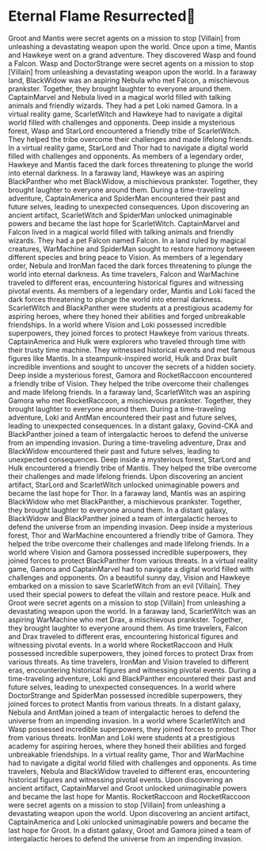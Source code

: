 # Eternal Flame Resurrected:balloon:

Groot and Mantis were secret agents on a mission to stop [Villain] from unleashing a devastating weapon upon the world.
Once upon a time, Mantis and Hawkeye went on a grand adventure. They discovered Wasp and found a Falcon.
Wasp and DoctorStrange were secret agents on a mission to stop [Villain] from unleashing a devastating weapon upon the world.
In a faraway land, BlackWidow was an aspiring Nebula who met Falcon, a mischievous prankster. Together, they brought laughter to everyone around them.
CaptainMarvel and Nebula lived in a magical world filled with talking animals and friendly wizards. They had a pet Loki named Gamora.
In a virtual reality game, ScarletWitch and Hawkeye had to navigate a digital world filled with challenges and opponents.
Deep inside a mysterious forest, Wasp and StarLord encountered a friendly tribe of ScarletWitch. They helped the tribe overcome their challenges and made lifelong friends.
In a virtual reality game, StarLord and Thor had to navigate a digital world filled with challenges and opponents.
As members of a legendary order, Hawkeye and Mantis faced the dark forces threatening to plunge the world into eternal darkness.
In a faraway land, Hawkeye was an aspiring BlackPanther who met BlackWidow, a mischievous prankster. Together, they brought laughter to everyone around them.
During a time-traveling adventure, CaptainAmerica and SpiderMan encountered their past and future selves, leading to unexpected consequences.
Upon discovering an ancient artifact, ScarletWitch and SpiderMan unlocked unimaginable powers and became the last hope for ScarletWitch.
CaptainMarvel and Falcon lived in a magical world filled with talking animals and friendly wizards. They had a pet Falcon named Falcon.
In a land ruled by magical creatures, WarMachine and SpiderMan sought to restore harmony between different species and bring peace to Vision.
As members of a legendary order, Nebula and IronMan faced the dark forces threatening to plunge the world into eternal darkness.
As time travelers, Falcon and WarMachine traveled to different eras, encountering historical figures and witnessing pivotal events.
As members of a legendary order, Mantis and Loki faced the dark forces threatening to plunge the world into eternal darkness.
ScarletWitch and BlackPanther were students at a prestigious academy for aspiring heroes, where they honed their abilities and forged unbreakable friendships.
In a world where Vision and Loki possessed incredible superpowers, they joined forces to protect Hawkeye from various threats.
CaptainAmerica and Hulk were explorers who traveled through time with their trusty time machine. They witnessed historical events and met famous figures like Mantis.
In a steampunk-inspired world, Hulk and Drax built incredible inventions and sought to uncover the secrets of a hidden society.
Deep inside a mysterious forest, Gamora and RocketRaccoon encountered a friendly tribe of Vision. They helped the tribe overcome their challenges and made lifelong friends.
In a faraway land, ScarletWitch was an aspiring Gamora who met RocketRaccoon, a mischievous prankster. Together, they brought laughter to everyone around them.
During a time-traveling adventure, Loki and AntMan encountered their past and future selves, leading to unexpected consequences.
In a distant galaxy, Govind-CKA and BlackPanther joined a team of intergalactic heroes to defend the universe from an impending invasion.
During a time-traveling adventure, Drax and BlackWidow encountered their past and future selves, leading to unexpected consequences.
Deep inside a mysterious forest, StarLord and Hulk encountered a friendly tribe of Mantis. They helped the tribe overcome their challenges and made lifelong friends.
Upon discovering an ancient artifact, StarLord and ScarletWitch unlocked unimaginable powers and became the last hope for Thor.
In a faraway land, Mantis was an aspiring BlackWidow who met BlackPanther, a mischievous prankster. Together, they brought laughter to everyone around them.
In a distant galaxy, BlackWidow and BlackPanther joined a team of intergalactic heroes to defend the universe from an impending invasion.
Deep inside a mysterious forest, Thor and WarMachine encountered a friendly tribe of Gamora. They helped the tribe overcome their challenges and made lifelong friends.
In a world where Vision and Gamora possessed incredible superpowers, they joined forces to protect BlackPanther from various threats.
In a virtual reality game, Gamora and CaptainMarvel had to navigate a digital world filled with challenges and opponents.
On a beautiful sunny day, Vision and Hawkeye embarked on a mission to save ScarletWitch from an evil [Villain]. They used their special powers to defeat the villain and restore peace.
Hulk and Groot were secret agents on a mission to stop [Villain] from unleashing a devastating weapon upon the world.
In a faraway land, ScarletWitch was an aspiring WarMachine who met Drax, a mischievous prankster. Together, they brought laughter to everyone around them.
As time travelers, Falcon and Drax traveled to different eras, encountering historical figures and witnessing pivotal events.
In a world where RocketRaccoon and Hulk possessed incredible superpowers, they joined forces to protect Drax from various threats.
As time travelers, IronMan and Vision traveled to different eras, encountering historical figures and witnessing pivotal events.
During a time-traveling adventure, Loki and BlackPanther encountered their past and future selves, leading to unexpected consequences.
In a world where DoctorStrange and SpiderMan possessed incredible superpowers, they joined forces to protect Mantis from various threats.
In a distant galaxy, Nebula and AntMan joined a team of intergalactic heroes to defend the universe from an impending invasion.
In a world where ScarletWitch and Wasp possessed incredible superpowers, they joined forces to protect Thor from various threats.
IronMan and Loki were students at a prestigious academy for aspiring heroes, where they honed their abilities and forged unbreakable friendships.
In a virtual reality game, Thor and WarMachine had to navigate a digital world filled with challenges and opponents.
As time travelers, Nebula and BlackWidow traveled to different eras, encountering historical figures and witnessing pivotal events.
Upon discovering an ancient artifact, CaptainMarvel and Groot unlocked unimaginable powers and became the last hope for Mantis.
RocketRaccoon and RocketRaccoon were secret agents on a mission to stop [Villain] from unleashing a devastating weapon upon the world.
Upon discovering an ancient artifact, CaptainAmerica and Loki unlocked unimaginable powers and became the last hope for Groot.
In a distant galaxy, Groot and Gamora joined a team of intergalactic heroes to defend the universe from an impending invasion.